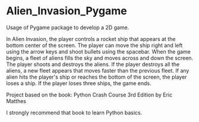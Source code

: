 # Alien_Invasion_Pygame
Usage of Pygame package to develop a 2D game.

In Alien Invasion, the player controls a rocket ship that appears at the bottom
center of the screen. The player can move the ship right and left using the
arrow keys and shoot bullets using the spacebar. When the game begins, a fleet
of aliens fills the sky and moves across and down the screen. The player shoots
and destroys the aliens. If the player destroys all the aliens, a new fleet
appears that moves faster than the previous fleet. If any alien hits the
player's ship or reaches the bottom of the screen, the player loses a ship.
If the player loses three ships, the game ends.

Project based on the book: Python Crash Course 3rd Edition by Eric Matthes

I strongly recommend that book to learn Python basics.
